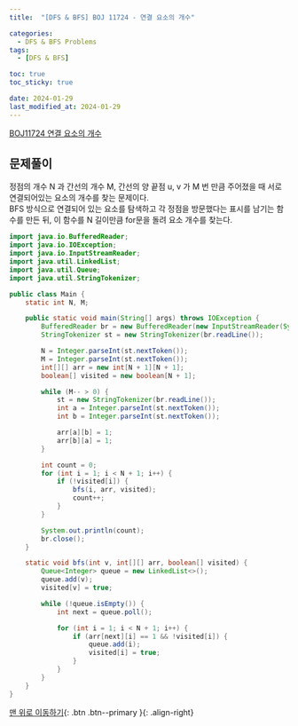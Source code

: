 ```yaml
---
title:  "[DFS & BFS] BOJ 11724 - 연결 요소의 개수" 

categories:
  - DFS & BFS Problems
tags:
  - [DFS & BFS]

toc: true
toc_sticky: true

date: 2024-01-29
last_modified_at: 2024-01-29
---
```


[BOJ11724 연결 요소의 개수](https://www.acmicpc.net/problem/11724)



## 문제풀이

정점의 개수 N 과 간선의 개수 M, 간선의 양 끝점 u, v 가 M 번 만큼 주어졌을 때 서로 연결되어있는 요소의 개수를 찾는 문제이다.  
BFS 방식으로 연결되어 있는 요소를 탐색하고 각 정점을 방문했다는 표시를 남기는 함수를 만든 뒤, 이 함수를 N 길이만큼 for문을 돌려 요소 개수를 찾는다.

```java
import java.io.BufferedReader;
import java.io.IOException;
import java.io.InputStreamReader;
import java.util.LinkedList;
import java.util.Queue;
import java.util.StringTokenizer;

public class Main {
    static int N, M;

    public static void main(String[] args) throws IOException {
        BufferedReader br = new BufferedReader(new InputStreamReader(System.in));
        StringTokenizer st = new StringTokenizer(br.readLine());

        N = Integer.parseInt(st.nextToken());
        M = Integer.parseInt(st.nextToken());
        int[][] arr = new int[N + 1][N + 1];
        boolean[] visited = new boolean[N + 1];

        while (M-- > 0) {
            st = new StringTokenizer(br.readLine());
            int a = Integer.parseInt(st.nextToken());
            int b = Integer.parseInt(st.nextToken());

            arr[a][b] = 1;
            arr[b][a] = 1;
        }

        int count = 0;
        for (int i = 1; i < N + 1; i++) {
            if (!visited[i]) {
                bfs(i, arr, visited);
                count++;
            }
        }

        System.out.println(count);
        br.close();
    }

    static void bfs(int v, int[][] arr, boolean[] visited) {
        Queue<Integer> queue = new LinkedList<>();
        queue.add(v);
        visited[v] = true;

        while (!queue.isEmpty()) {
            int next = queue.poll();

            for (int i = 1; i < N + 1; i++) {
                if (arr[next][i] == 1 && !visited[i]) {
                    queue.add(i);
                    visited[i] = true;
                }
            }
        }
    }
}
```


[맨 위로 이동하기](#){: .btn .btn--primary }{: .align-right}
